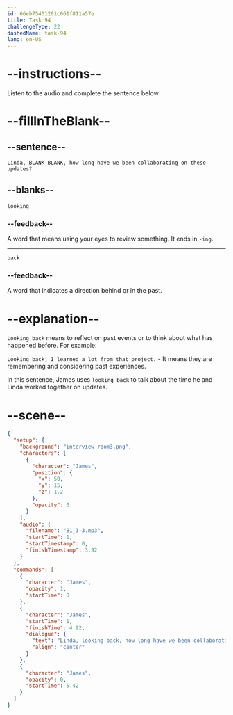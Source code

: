 ```yaml
---
id: 66eb75401201c061f811a57e
title: Task 94
challengeType: 22
dashedName: task-94
lang: en-US
---
```


<!-- (audio) James: Linda, looking back, how long have we been collaborating on these updates? -->

# --instructions--

Listen to the audio and complete the sentence below.

# --fillInTheBlank--

## --sentence--

`Linda, BLANK BLANK, how long have we been collaborating on these updates?`

## --blanks--

`looking`

### --feedback--

A word that means using your eyes to review something. It ends in `-ing`.

---

`back`

### --feedback--

A word that indicates a direction behind or in the past.

# --explanation--

`Looking back` means to reflect on past events or to think about what has happened before. For example: 

`Looking back, I learned a lot from that project.` - It means they are remembering and considering past experiences.

In this sentence, James uses `looking back` to talk about the time he and Linda worked together on updates.

# --scene--

```json
{
  "setup": {
    "background": "interview-room3.png",
    "characters": [
      {
        "character": "James",
        "position": {
          "x": 50,
          "y": 15,
          "z": 1.2
        },
        "opacity": 0
      }
    ],
    "audio": {
      "filename": "B1_3-3.mp3",
      "startTime": 1,
      "startTimestamp": 0,
      "finishTimestamp": 3.92
    }
  },
  "commands": [
    {
      "character": "James",
      "opacity": 1,
      "startTime": 0
    },
    {
      "character": "James",
      "startTime": 1,
      "finishTime": 4.92,
      "dialogue": {
        "text": "Linda, looking back, how long have we been collaborating on these updates?",
        "align": "center"
      }
    },
    {
      "character": "James",
      "opacity": 0,
      "startTime": 5.42
    }
  ]
}
```

